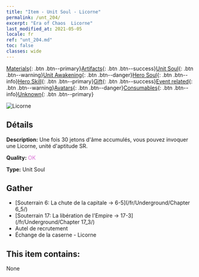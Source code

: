 ```yaml
---
title: "Item - Unit Soul - Licorne"
permalink: /unt_204/
excerpt: "Era of Chaos  Licorne"
last_modified_at: 2021-05-05
locale: fr
ref: "unt_204.md"
toc: false
classes: wide
---
```

 [Materials](/ItemsFR/){: .btn .btn--primary}[Artifacts](/ItemsFR/Artifacts/){: .btn .btn--success}[Unit Soul](/ItemsFR/UnitSoul/){: .btn .btn--warning}[Unit Awakening](/ItemsFR/UnitAwakening/){: .btn .btn--danger}[Hero Soul](/ItemsFR/HeroSoul/){: .btn .btn--info}[Hero Skill](/ItemsFR/HeroSkill/){: .btn .btn--primary}[Gift](/ItemsFR/Gift/){: .btn .btn--success}[Event related](/ItemsFR/Events/){: .btn .btn--warning}[Avatars](/ItemsFR/Avatars/){: .btn .btn--danger}[Consumables](/ItemsFR/Consumables/){: .btn .btn--info}[Unknown](/ItemsFR/Unknown/){: .btn .btn--primary}

 ![Licorne](/images/u/ti_dujiaoshou.jpg)

## Détails
 **Description:** Une fois 30 jetons d'âme accumulés, vous pouvez invoquer une Licorne, unité d'aptitude SR.

 **Quality:** <span style="color: #DA70D6">OK</span>

 **Type:** Unit Soul

## Gather

*    [Souterrain 6: La chute de la capitale -> 6-5](/fr/Underground/Chapter 6_5/) 
*    [Souterrain 17: La libération de l'Empire -> 17-3](/fr/Underground/Chapter 17_3/) 
*    Autel de recrutement 
*    Échange de la caserne - Licorne 

## This item contains:

  None

